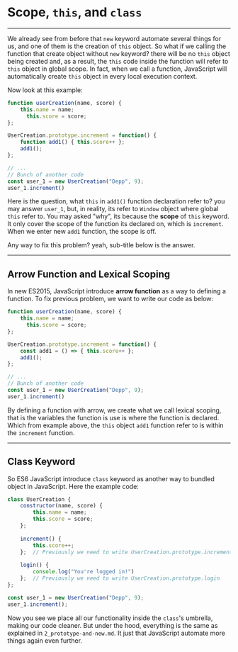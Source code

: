 # Scope, `this`, and `class`

---

We already see from before that `new` keyword automate several things for us, and one of them is the creation of  `this` object. So what if we calling the function that create object without `new` keyword? there will be no `this` object being created and, as a result, the `this` code inside the function will refer to `this` object in global scope. In fact, when we call a function, JavaScript will automatically create `this` object in every local execution context.

Now look at this example:

```javascript
function userCreation(name, score) {
  	this.name = name;
	  this.score = score;
};

UserCreation.prototype.increment = function() {
  	function add1() { this.score++ };
  	add1();
};

// ...
// Bunch of another code
const user_1 = new UserCreation("Depp", 9);
user_1.increment()
```

Here is the question, what `this` in `add1()` function declaration refer to? you may answer `user_1`, but, in reality, its refer to `Window` object where global `this` refer to. You may asked "why", its because the **scope** of `this` keyword. It only cover the scope of the function its declared on, which is `increment`. When we enter new `add1` function, the scope is off.

Any way to fix this problem? yeah, sub-title below is the answer.



---

## Arrow Function and Lexical Scoping

In new ES2015, JavaScript introduce **arrow function** as a way to defining a function. To fix previous problem, we want to write our code as below:

```javascript
function userCreation(name, score) {
  	this.name = name;
	  this.score = score;
};

UserCreation.prototype.increment = function() {
  	const add1 = () => { this.score++ };
  	add1();
};

// ...
// Bunch of another code
const user_1 = new UserCreation("Depp", 9);
user_1.increment()
```

By defining a function with arrow, we create what we call lexical scoping, that is the variables the function is use is where the function is declared. Which from example above, the `this` object  `add1` function refer to is within the `increment` function.



---

## Class Keyword

So ES6 JavaScript introduce `class` keyword as another way to bundled object in JavaScript. Here the example code:

```javascript
class UserCreation {
  	constructor(name, score) {
      	this.name = name;
      	this.score = score;
    };
  
  	increment() {
      	this.score++;
    };	// Previously we need to write UserCreation.prototype.increment
  
  	login() {
      	console.log("You're logged in!")
    };	// Previously we need to write UserCreation.prototype.login
};

const user_1 = new UserCreation("Depp", 9);
user_1.increment();
```

Now you see we place all our functionality inside the `class`'s umbrella, making our code cleaner. But under the hood, everything is the same as explained in `2_prototype-and-new.md`. It just that JavaScript automate more things again even further.


